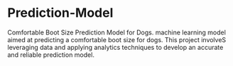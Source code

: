 # Prediction-Model
Comfortable Boot Size Prediction Model for Dogs. machine learning model aimed at predicting a comfortable boot size for dogs. This project involveS leveraging data and applying analytics techniques to develop an accurate and reliable prediction model. 
